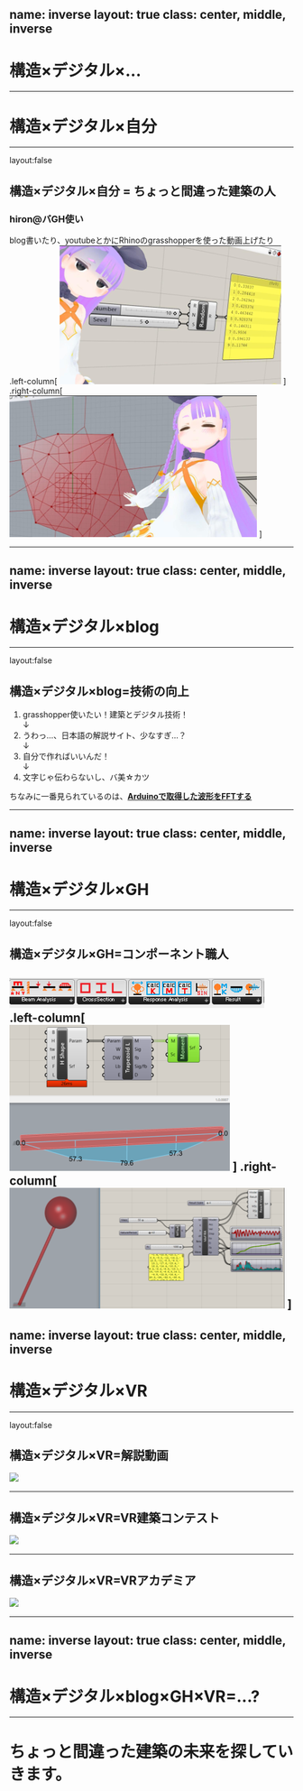 name: inverse
layout: true
class: center, middle, inverse
---
# 構造×デジタル×...
---
# 構造×デジタル×自分
---
layout:false
## 構造×デジタル×自分 = ちょっと間違った建築の人
### hiron@バGH使い
blog書いたり、youtubeとかにRhinoのgrasshopperを使った動画上げたり  
.left-column[
![](https://github.com/hiro-n-rgkr/slides/blob/gh-pages/images/top1.PNG)
]
.right-column[
![](https://github.com/hiro-n-rgkr/slides/blob/gh-pages/images/top2.PNG)
]

---
name: inverse
layout: true
class: center, middle, inverse
---
# 構造×デジタル×blog
---
layout:false
## 構造×デジタル×blog=技術の向上
1.  grasshopper使いたい！建築とデジタル技術！  
↓
2.  うわっ…、日本語の解説サイト、少なすぎ…？  
↓
3.  自分で作ればいいんだ！  
↓
4.  文字じゃ伝わらないし、バ美☆カツ  

ちなみに一番見られているのは、__[Arduinoで取得した波形をFFTする](https://rgkr-memo.blogspot.com/2015/10/arduinofft.html)__

---
name: inverse
layout: true
class: center, middle, inverse
---
# 構造×デジタル×GH
---
layout:false
## 構造×デジタル×GH=コンポーネント職人
![](https://github.com/hiro-n-rgkr/slides/blob/gh-pages/images/component.PNG)  
.left-column[
![](https://github.com/hiro-n-rgkr/slides/blob/gh-pages/images/Beam.PNG)
]
.right-column[
![](https://github.com/hiro-n-rgkr/slides/blob/gh-pages/images/response.PNG)
]
---
name: inverse
layout: true
class: center, middle, inverse
---
# 構造×デジタル×VR
---
layout:false
## 構造×デジタル×VR=解説動画
[![](https://i.ytimg.com/vi/65HYKiHWYDs/hqdefault.jpg)](https://www.youtube.com/watch?v=65HYKiHWYDs&t=17s)

---
## 構造×デジタル×VR=VR建築コンテスト
![](https://static.wixstatic.com/media/d87462_96e93f6a167e4cba95c60f76dcf67695~mv2_d_2526_1787_s_2.png/v1/fill/w_544,h_384,al_c,q_80,usm_0.66_1.00_0.01/2526x1787_150.webp)

---
## 構造×デジタル×VR=VRアカデミア
<img src="https://lh4.googleusercontent.com/q1olNHs32NoR1yDpzDAn41bZz5NvQSlVb0x--0jGDBKNLqWnYkDOAbCKCLfCIdZ1ZKPwkTQVtyyOD6iJm2HJh36jYWyY8-ZrrE_Bh1OpUSQc751pNA=w1075" width="600">

---
name: inverse
layout: true
class: center, middle, inverse
---
# 構造×デジタル×blog×GH×VR=...?
---
# ちょっと間違った建築の未来を探していきます。
